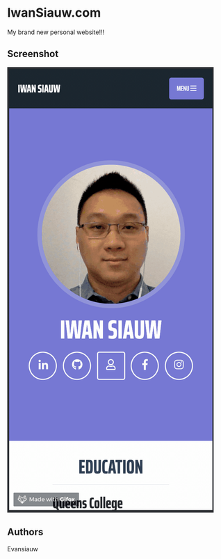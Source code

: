 # IwanSiauw.com
My brand new personal website!!!

## Screenshot
![](IwanWeb.gif)

## Authors
Evansiauw
